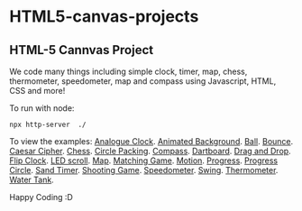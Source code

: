 HTML5-canvas-projects
=====================

## HTML-5 Cannvas Project

We code many things including simple clock, timer, map, chess, thermometer, speedometer, map and compass using Javascript, HTML, CSS and more!

To run with node:

```
npx http-server  ./
```

To view the examples:
[Analogue Clock](https://rheh.github.io/HTML5-canvas-projects/analogue_clock/).
[Animated Background](https://rheh.github.io/HTML5-canvas-projects/animated_background/).
[Ball](https://rheh.github.io/HTML5-canvas-projects/ball/).
[Bounce](https://rheh.github.io/HTML5-canvas-projects/bounce/).
[Caesar Cipher](https://rheh.github.io/HTML5-canvas-projects/caesar_cipher/).
[Chess](https://rheh.github.io/HTML5-canvas-projects/chess/).
[Circle Packing](https://rheh.github.io/HTML5-canvas-projects/circle_packing/).
[Compass](https://rheh.github.io/HTML5-canvas-projects/compass/).
[Dartboard](https://rheh.github.io/HTML5-canvas-projects/dartboard/).
[Drag and Drop](https://rheh.github.io/HTML5-canvas-projects/drag_drop/).
[Flip Clock](https://rheh.github.io/HTML5-canvas-projects/flip_clock/).
[LED scroll](https://rheh.github.io/HTML5-canvas-projects/ed_scrollerv2/).
[Map](https://rheh.github.io/HTML5-canvas-projects/map/).
[Matching Game](https://rheh.github.io/HTML5-canvas-projects/matching_game/).
[Motion](https://rheh.github.io/HTML5-canvas-projects/motion/).
[Progress](https://rheh.github.io/HTML5-canvas-projects/progress/).
[Progress Circle](https://rheh.github.io/HTML5-canvas-projects/progress_circle/).
[Sand Timer](https://rheh.github.io/HTML5-canvas-projects/sand_timer/).
[Shooting Game](https://rheh.github.io/HTML5-canvas-projects/shooting-game/).
[Speedometer](https://rheh.github.io/HTML5-canvas-projects/speedometer/).
[Swing](https://rheh.github.io/HTML5-canvas-projects/swing/).
[Thermometer](https://rheh.github.io/HTML5-canvas-projects/thermometer/).
[Water Tank](https://rheh.github.io/HTML5-canvas-projects/water_tank/).

Happy Coding :D
